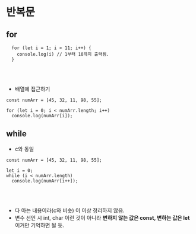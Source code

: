 # 반복문
## for
```
  for (let i = 1; i < 11; i++) {
    console.log(i) // 1부터 10까지 출력됨.
  }
```
<br><br>
- 배열에 접근하기
```
const numArr = [45, 32, 11, 98, 55];

for (let i = 0; i < numArr.length; i++) 
  console.log(numArr[i]);
```

## while
- c와 동일
```
const numArr = [45, 32, 11, 98, 55];

let i = 0;
while (i < numArr.length) 
  console.log(numArr[i++]);
```
<br><br>
- 다 아는 내용이라(c와 비슷) 이 이상 정리하지 않음.
- 변수 선언 시 int, char 이런 것이 아니라 <b>변하지 않는 값은 const, 변하는 값은 let</b>
이거만 기억하면 될 듯.
 
